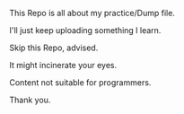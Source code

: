 This Repo is all about my practice/Dump file.

I'll just keep uploading something I learn.

Skip this Repo, advised.

It might incinerate your eyes. 

Content not suitable for programmers.

Thank you.

